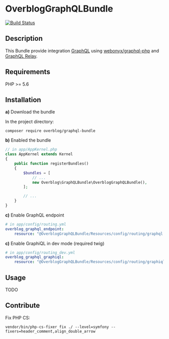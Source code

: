 OverblogGraphQLBundle
=======================

[![Build Status](https://travis-ci.com/overblog/GraphQLBundle.svg?token=PdnF6Q2whDtzNCCrCqfi&branch=master)](https://travis-ci.com/overblog/GraphQLBundle)

Description
-----------

This Bundle provide integration [GraphQL](https://facebook.github.io/graphql/) using [webonyx/graphql-php](https://github.com/webonyx/graphql-php) 
and [GraphQL Relay](https://facebook.github.io/relay/docs/graphql-relay-specification.html).

Requirements
------------
PHP >= 5.6

Installation
------------

**a)** Download the bundle

In the project directory:

```
composer require overblog/graphql-bundle
```

**b)** Enabled the bundle

```php
// in app/AppKernel.php
class AppKernel extends Kernel
{
    public function registerBundles()
    {
        $bundles = [
            // ...
            new Overblog\GraphQLBundle\OverblogGraphQLBundle(),
        ];

        // ...
    }
}
```

**c)** Enable GraphQL endpoint

```yaml
# in app/config/routing.yml
overblog_graphql_endpoint:
    resource: "@OverblogGraphQLBundle/Resources/config/routing/graphql.yml"
```

**c)** Enable GraphiQL in dev mode (required twig)

```yaml
# in app/config/routing_dev.yml
overblog_graphql_graphiql:
    resource: "@OverblogGraphQLBundle/Resources/config/routing/graphiql.yml"
```

Usage
-----

TODO

Contribute
----------

Fix PHP CS:

```
vendor/bin/php-cs-fixer fix ./ --level=symfony --fixers=header_comment,align_double_arrow
```

